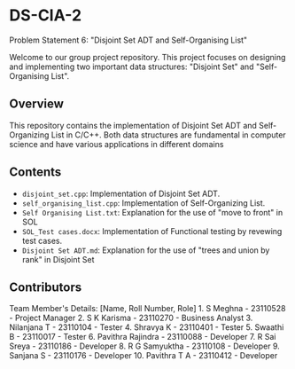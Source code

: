 # DS-CIA-2
Problem Statement 6: "Disjoint Set ADT and Self-Organising List"

Welcome to our group project repository. This project focuses on designing and implementing two important data structures: "Disjoint Set" and "Self-Organising List".

## Overview
This repository contains the implementation of Disjoint Set ADT and Self-Organizing List in C/C++. Both data structures are fundamental in computer science and have various applications in different domains

## Contents

- `disjoint_set.cpp`: Implementation of Disjoint Set ADT.
- `self_organising_list.cpp`: Implementation of Self-Organizing List.
- `Self Organising List.txt`: Explanation for the use of "move to front" in SOL
- `SOL_Test cases.docx`: Implementation of Functional testing by revewing test cases. 
- `Disjoint Set ADT.md`: Explanation for the use of "trees and union by rank" in Disjoint Set


## Contributors
Team Member's Details: [Name, Roll Number, Role]
	1. S Meghna 			- 23110528 - Project Manager
	2. S K Karisma 			- 23110270 - Business Analyst
	3. Nilanjana T 			- 23110104 - Tester
	4. Shravya K 			- 23110401 - Tester
	5. Swaathi B 			- 23110017 - Tester
	6. Pavithra Rajindra 		- 23110088 - Developer
	7. R Sai Sreya 			- 23110186 - Developer
	8. R G Samyuktha 		- 23110108 - Developer
	9. Sanjana S 			- 23110176 - Developer
	10. Pavithra T A 		- 23110412 - Developer

